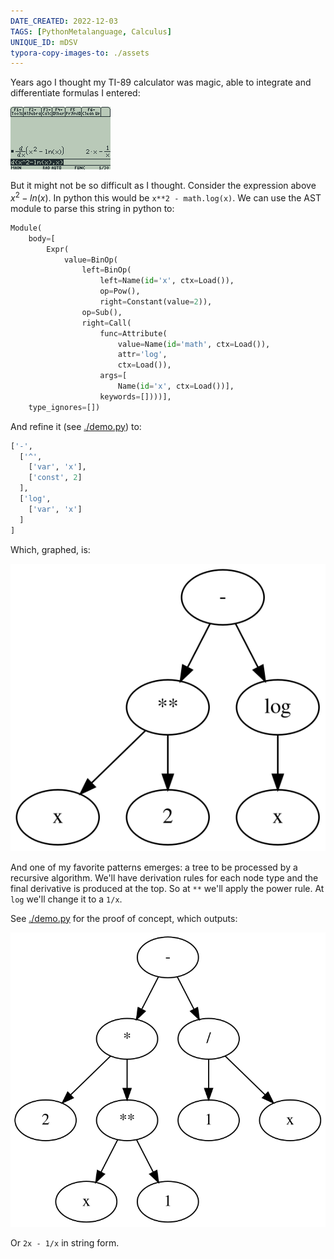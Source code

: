 ```yaml
---
DATE_CREATED: 2022-12-03
TAGS: [PythonMetalanguage, Calculus]
UNIQUE_ID: mDSV
typora-copy-images-to: ./assets
---
```


Years ago I thought my TI-89 calculator was magic, able to integrate and differentiate formulas I entered:

![ti89-derivative](assets/ti89-derivative.png)

But it might not be so difficult as I thought. Consider the expression above $x^2 - ln(x)$. In python this would be `x**2 - math.log(x)`. We can use the AST module to parse this string in python to:

```python
Module(
    body=[
        Expr(
            value=BinOp(
                left=BinOp(
                    left=Name(id='x', ctx=Load()),
                    op=Pow(),
                    right=Constant(value=2)),
                op=Sub(),
                right=Call(
                    func=Attribute(
                        value=Name(id='math', ctx=Load()),
                        attr='log',
                        ctx=Load()),
                    args=[
                        Name(id='x', ctx=Load())],
                    keywords=[])))],
    type_ignores=[])
```

And refine it (see [./demo.py](./demo.py)) to:

```python
['-',
  ['^',
    ['var', 'x'],
    ['const', 2]
  ],
  ['log',
    ['var', 'x']
  ]
]
```

Which, graphed, is:

![](./assets/input.svg)

And one of my favorite patterns emerges: a tree to be processed by a recursive algorithm. We'll have derivation rules for each node type and the final derivative is produced at the top. So at `**` we'll apply the power rule. At `log` we'll change it to a `1/x`.

See [./demo.py](./demo.py) for the proof of concept, which outputs:

![](./assets/output.svg)

Or `2x - 1/x` in string form.

